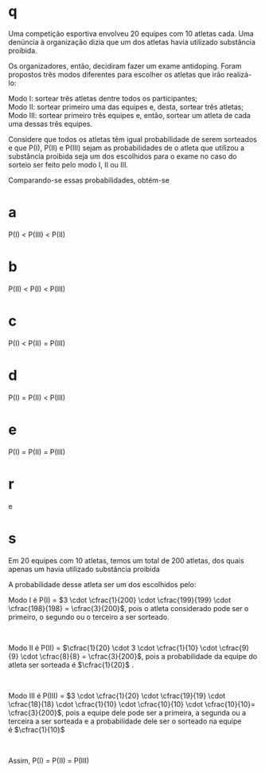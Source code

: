# q
Uma competição esportiva envolveu 20 equipes com 10 atletas cada. Uma denúncia à organização dizia que um dos atletas havia utilizado substância proibida.

Os organizadores, então, decidiram fazer um exame antidoping. Foram propostos três modos diferentes para escolher os atletas que irão realizá-lo:

Modo I: sortear três atletas dentre todos os participantes;\
Modo II: sortear primeiro uma das equipes e, desta, sortear três atletas;\
Modo III: sortear primeiro três equipes e, então, sortear um atleta de cada uma dessas três equipes.

Considere que todos os atletas têm igual probabilidade de serem sorteados e que P(I), P(II) e P(III) sejam as probabilidades de o atleta que utilizou a substância proibida seja um dos escolhidos para o exame no caso do sorteio ser feito pelo modo I, II ou III.

Comparando-se essas probabilidades, obtém-se

# a
P(I) < P(III) < P(II)

# b
P(II) < P(I) < P(III)

# c
P(I) < P(II) = P(III)

# d
P(I) = P(II) < P(III)

# e
P(I) = P(II) = P(III)

# r
e

# s
Em 20 equipes com 10 atletas, temos um total de 200 atletas, dos quais apenas um havia utilizado substância proibida

A probabilidade desse atleta ser um dos escolhidos pelo:

Modo I é P(I) = $3 \cdot \cfrac{1}{200} \cdot \cfrac{199}{199} \cdot \cfrac{198}{198} = \cfrac{3}{200}$, pois o atleta considerado pode ser o primeiro, o segundo ou o terceiro a ser sorteado.

 

Modo II é P(II) = $\cfrac{1}{20} \cdot 3 \cdot \cfrac{1}{10} \cdot \cfrac{9}{9} \cdot \cfrac{8}{8} = \cfrac{3}{200}$, pois a probabilidade da equipe do atleta ser sorteada é $\cfrac{1}{20}$ .

 

Modo III é P(III) = $3 \cdot \cfrac{1}{20} \cdot \cfrac{19}{19} \cdot \cfrac{18}{18} \cdot \cfrac{1}{10} \cdot \cfrac{10}{10} \cdot \cfrac{10}{10}= \cfrac{3}{200}$, pois a equipe dele pode ser a primeira, a segunda ou a terceira a ser sorteada e a probabilidade dele ser o sorteado na equipe é $\cfrac{1}{10}$

 

Assim, P(I) = P(II) = P(III)

